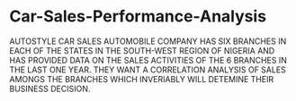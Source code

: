 # Car-Sales-Performance-Analysis
AUTOSTYLE CAR SALES AUTOMOBILE COMPANY HAS SIX BRANCHES IN EACH OF THE STATES IN THE SOUTH-WEST REGION OF NIGERIA AND HAS PROVIDED DATA ON THE SALES ACTIVITIES OF THE 6 BRANCHES IN THE LAST ONE YEAR. THEY WANT A CORRELATION ANALYSIS OF SALES AMONGS THE BRANCHES WHICH INVERIABLY WILL DETEMINE THEIR BUSINESS DECISION. 
